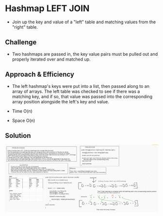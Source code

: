 # Hashmap LEFT JOIN
- Join up the key and value of a "left" table and matching values from the "right" table.

## Challenge
- Two hashmaps are passed in, the key value pairs must be pulled out and properly iterated over and matched up.


## Approach & Efficiency
- The left hashmap's keys were put into a list, then passed along to an array of arrays. The left table was checked to see if there was a matching key, and if so, that value was passed into the corresponding array position alongside the left's key and value.

- Time O(n)
- Space O(n)

## Solution
![whiteboard for the day](https://github.com/PVOBrien/data-structures-and-algorithms/blob/master/java-code-challenges/src/main/resources/2020-10-28%20joinTable%20whiteboard.png?raw=true)